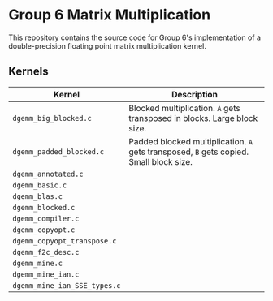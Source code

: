 # Group 6 Matrix Multiplication #
This repository contains the source code for Group 6's implementation of a
double-precision floating point matrix multiplication kernel.

## Kernels ##
| **Kernel**                   | **Description**                                                                        |
| ---------------------------- | -------------------------------------------------------------------------------------- |
| `dgemm_big_blocked.c`        | Blocked multiplication. `A` gets transposed in blocks. Large block size.               |
| `dgemm_padded_blocked.c`     | Padded blocked multiplication. `A` gets transposed, `B` gets copied. Small block size. |
| `dgemm_annotated.c`          |                                                                                        |
| `dgemm_basic.c`              |                                                                                        |
| `dgemm_blas.c`               |                                                                                        |
| `dgemm_blocked.c`            |                                                                                        |
| `dgemm_compiler.c`           |                                                                                        |
| `dgemm_copyopt.c`            |                                                                                        |
| `dgemm_copyopt_transpose.c`  |                                                                                        |
| `dgemm_f2c_desc.c`           |                                                                                        |
| `dgemm_mine.c`               |                                                                                        |
| `dgemm_mine_ian.c`           |                                                                                        |
| `dgemm_mine_ian_SSE_types.c` |                                                                                        |
